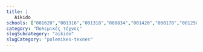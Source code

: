 ```yaml
---
title: |
   Aikido
schools: ["001620","001316","001318","000834","001420","000170","001250","000105","000952","000524","000708","000557","000810","000824","000923","001192","001264","001315","001342","001604","001654","001335"]
category: "Πολεμικές τέχνες"
slugSubcategory: "aikido"
slugCategory: "polemikes-texnes"
---
```



